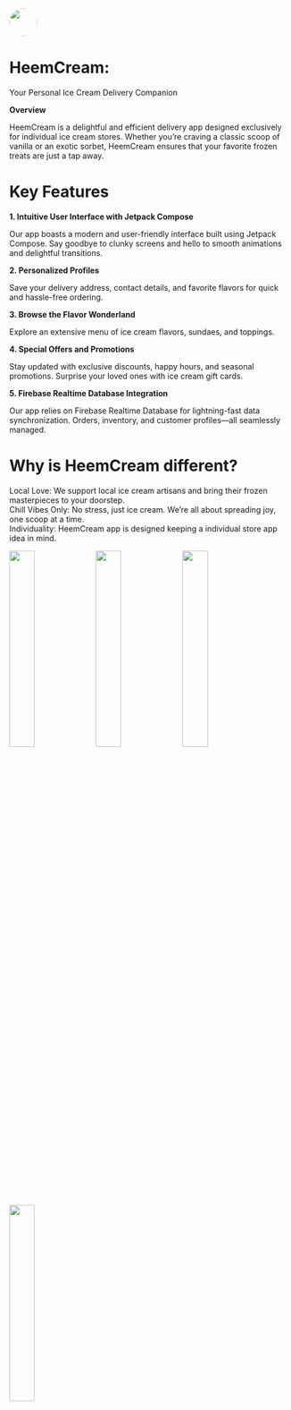 <img src="https://github.com/thevedantchourey/tittle-tattle/blob/master/assets/Picsart_23-12-13_00-13-33-373.6c5863d9252d37f4d867.png"  height=50px width=50px  style="border-radius: 50%">  


# HeemCream: 
Your Personal Ice Cream Delivery Companion

**Overview**

HeemCream is a delightful and efficient delivery app designed exclusively for individual ice cream stores. Whether you’re craving a classic scoop of vanilla or an exotic sorbet, HeemCream ensures that your favorite frozen treats are just a tap away.

# Key Features
**1. Intuitive User Interface with Jetpack Compose**

Our app boasts a modern and user-friendly interface built using Jetpack Compose. Say goodbye to clunky screens and hello to smooth animations and delightful transitions.

**2. Personalized Profiles**

Save your delivery address, contact details, and favorite flavors for quick and hassle-free ordering.

**3. Browse the Flavor Wonderland**

Explore an extensive menu of ice cream flavors, sundaes, and toppings.

**4. Special Offers and Promotions**

Stay updated with exclusive discounts, happy hours, and seasonal promotions.
Surprise your loved ones with ice cream gift cards.

**5. Firebase Realtime Database Integration**

Our app relies on Firebase Realtime Database for lightning-fast data synchronization.
Orders, inventory, and customer profiles—all seamlessly managed.

# Why is HeemCream different?
Local Love: We support local ice cream artisans and bring their frozen masterpieces to your doorstep.<br>
Chill Vibes Only: No stress, just ice cream. We’re all about spreading joy, one scoop at a time.<br>
Individuality: HeemCream app is designed keeping a individual store app idea in mind.


<img src="https://github.com/thevedantchourey/HeemCream/assets/99128806/5d8a6cba-4cd6-44a9-96c4-db392c04e543.png" width=30% height=30%>
<img src="https://github.com/thevedantchourey/HeemCream/assets/99128806/f821d3e7-2a77-42de-80a7-8c52290aa08e.png" width=30% height=30%>
<img src="https://github.com/thevedantchourey/HeemCream/assets/99128806/74556a54-dd4c-4d9a-9ae8-99e3b4b053de.png" width=30% height=30%>
<img src="https://github.com/thevedantchourey/HeemCream/assets/99128806/806c9e63-7038-4785-b4dd-750e77023419.png" width=30% height=30%>
